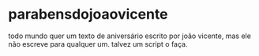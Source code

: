 # parabensdojoaovicente
todo mundo quer um texto de aniversário escrito por joão vicente, mas ele não escreve para qualquer um. talvez um script o faça.
